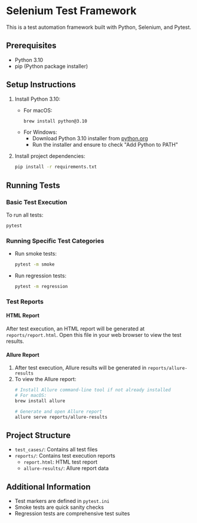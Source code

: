 # Selenium Test Framework

This is a test automation framework built with Python, Selenium, and Pytest.

## Prerequisites

- Python 3.10
- pip (Python package installer)

## Setup Instructions

1. Install Python 3.10:
   - For macOS:
     ```bash
     brew install python@3.10
     ```
   - For Windows:
     - Download Python 3.10 installer from [python.org](https://www.python.org/downloads/)
     - Run the installer and ensure to check "Add Python to PATH"

2. Install project dependencies:
   ```bash
   pip install -r requirements.txt
   ```

## Running Tests

### Basic Test Execution
To run all tests:
```bash
pytest
```

### Running Specific Test Categories
- Run smoke tests:
  ```bash
  pytest -m smoke
  ```
- Run regression tests:
  ```bash
  pytest -m regression
  ```

### Test Reports

#### HTML Report
After test execution, an HTML report will be generated at `reports/report.html`. Open this file in your web browser to view the test results.

#### Allure Report
1. After test execution, Allure results will be generated in `reports/allure-results`
2. To view the Allure report:
   ```bash
   # Install Allure command-line tool if not already installed
   # For macOS:
   brew install allure
   
   # Generate and open Allure report
   allure serve reports/allure-results
   ```

## Project Structure
- `test_cases/`: Contains all test files
- `reports/`: Contains test execution reports
  - `report.html`: HTML test report
  - `allure-results/`: Allure report data

## Additional Information
- Test markers are defined in `pytest.ini`
- Smoke tests are quick sanity checks
- Regression tests are comprehensive test suites
